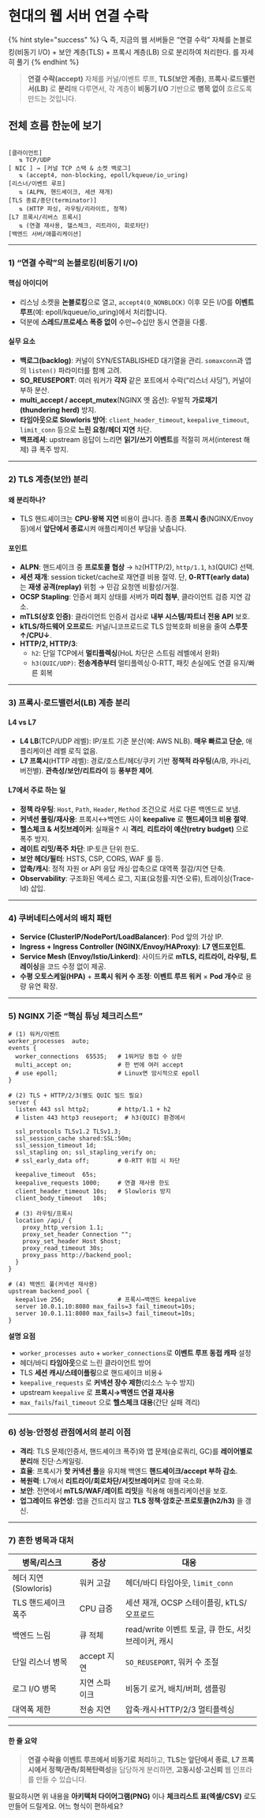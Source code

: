 # 현대의  웹 서버 연결 수락

{% hint style="success" %}
🔍 즉, 지금의 웹 서버들은 “연결 수락” 자체를 논블로킹(비동기 I/O) + 보안 계층(TLS) + 프록시 계층(LB) 으로 분리하여 처리한다. 를 자세히 풀기
{% endhint %}



> **연결 수락(accept)** 자체를 커널/이벤트 루프, **TLS(보안 계층)**, **프록시·로드밸런서(LB)** 로 **분리**해 다루면서, 각 계층이 **비동기 I/O** 기반으로 **병목 없이** 흐르도록 만드는 것입니다.

## 전체 흐름 한눈에 보기

<figure><img src="../../../../.gitbook/assets/image (392).png" alt=""><figcaption></figcaption></figure>

```
[클라이언트] 
   ⇅ TCP/UDP
[ NIC ] → [커널 TCP 스택 & 소켓 백로그]
   ⇅ (accept4, non-blocking, epoll/kqueue/io_uring)
[리스너/이벤트 루프] 
   ⇅ (ALPN, 핸드셰이크, 세션 재개)
[TLS 종료/종단(terminator)]
   ⇅ (HTTP 파싱, 라우팅/리라이트, 정책)
[L7 프록시/리버스 프록시] 
   ⇅ (연결 재사용, 헬스체크, 리트라이, 회로차단)
[백엔드 서버/애플리케이션]
```

***

### 1) “연결 수락”의 논블로킹(비동기 I/O)

#### 핵심 아이디어

* 리스닝 소켓을 **논블로킹**으로 열고, `accept4(O_NONBLOCK)` 이후 모든 I/O를 **이벤트 루프**(예: epoll/kqueue/io\_uring)에서 처리합니다.
* 덕분에 **스레드/프로세스 폭증 없이** 수만\~수십만 동시 연결을 다룸.

#### 실무 요소

* **백로그(backlog)**: 커널이 SYN/ESTABLISHED 대기열을 관리. `somaxconn`과 앱의 `listen()` 파라미터를 함께 고려.
* **SO\_REUSEPORT**: 여러 워커가 **각자** 같은 포트에서 수락(“리스너 샤딩”), 커널이 부하 분산.
* **multi\_accept / accept\_mutex**(NGINX 옛 옵션): 우발적 **가로채기(thundering herd)** 방지.
* **타임아웃으로 Slowloris 방어**: `client_header_timeout`, `keepalive_timeout`, `limit_conn` 등으로 **느린 요청/헤더 지연** 차단.
* **백프레셔**: upstream 응답이 느리면 **읽기/쓰기 이벤트**를 적절히 꺼서(interest 해제) 큐 폭주 방지.

***

### 2) TLS 계층(보안) 분리

#### 왜 분리하나?

* TLS 핸드셰이크는 **CPU·왕복 지연** 비용이 큽니다. 종종 **프록시 층**(NGINX/Envoy 등)에서 **앞단에서 종료**시켜 애플리케이션 부담을 낮춥니다.

#### 포인트

* **ALPN**: 핸드셰이크 중 **프로토콜 협상** → `h2`(HTTP/2), `http/1.1`, `h3`(QUIC) 선택.
* **세션 재개**: session ticket/cache로 재연결 비용 절약. 단, **0-RTT(early data)** 는 **재생 공격(replay)** 위험 → 민감 요청엔 비활성/거절.
* **OCSP Stapling**: 인증서 폐지 상태를 서버가 **미리 첨부**, 클라이언트 검증 지연 감소.
* **mTLS(상호 인증)**: 클라이언트 인증서 검사로 **내부 시스템/파트너 전용 API** 보호.
* **kTLS/하드웨어 오프로드**: 커널/니코프로드로 TLS 암복호화 비용을 줄여 **스루풋↑/CPU↓**.
* **HTTP/2, HTTP/3**:
  * `h2`: 단일 TCP에서 **멀티플렉싱**(HoL 차단은 스트림 레벨에서 완화)
  * `h3(QUIC/UDP)`: **전송계층부터** 멀티플렉싱·0-RTT, 패킷 손실에도 연결 유지/빠른 회복

***

### 3) 프록시·로드밸런서(LB) 계층 분리

#### L4 vs L7

* **L4 LB**(TCP/UDP 레벨): IP/포트 기준 분산(예: AWS NLB). **매우 빠르고 단순**, 애플리케이션 레벨 로직 없음.
* **L7 프록시**(HTTP 레벨): 경로/호스트/헤더/쿠키 기반 **정책적 라우팅**(A/B, 카나리, 버전별). **관측성/보안/리트라이** 등 **풍부한 제어**.

#### L7에서 주로 하는 일

* **정책 라우팅**: `Host`, `Path`, `Header`, `Method` 조건으로 서로 다른 백엔드로 보냄.
* **커넥션 풀링/재사용**: 프록시↔백엔드 사이 **keepalive** 로 **핸드셰이크 비용 절약**.
* **헬스체크 & 서킷브레이커**: 실패율↑ 시 **격리**, **리트라이 예산(retry budget)** 으로 폭주 방지.
* **레이트 리밋/폭주 차단**: IP·토큰 단위 한도.
* **보안 헤더/필터**: HSTS, CSP, CORS, WAF 룰 등.
* **압축/캐시**: 정적 자원 or API 응답 캐싱·압축으로 대역폭 절감/지연 단축.
* **Observability**: 구조화된 액세스 로그, 지표(요청률·지연·오류), 트레이싱(Trace-Id) 삽입.

***

### 4) 쿠버네티스에서의 배치 패턴

* **Service (ClusterIP/NodePort/LoadBalancer)**: Pod 앞의 가상 IP.
* **Ingress + Ingress Controller (NGINX/Envoy/HAProxy)**: **L7 엔드포인트**.
* **Service Mesh (Envoy/Istio/Linkerd)**: 사이드카로 **mTLS, 리트라이, 라우팅, 트레이싱**을 코드 수정 없이 제공.
* **수평 오토스케일(HPA)** + **프록시 워커 수 조정**: **이벤트 루프 워커** × **Pod 개수**로 용량 유연 확장.

***

### 5) NGINX 기준 “핵심 튜닝 체크리스트”

```nginx
# (1) 워커/이벤트
worker_processes  auto;
events {
  worker_connections  65535;   # 1워커당 동접 수 상한
  multi_accept on;             # 한 번에 여러 accept
  # use epoll;                 # Linux면 암시적으로 epoll
}

# (2) TLS + HTTP/2/3(별도 QUIC 빌드 필요)
server {
  listen 443 ssl http2;        # http/1.1 + h2
  # listen 443 http3 reuseport;  # h3(QUIC) 환경에서

  ssl_protocols TLSv1.2 TLSv1.3;
  ssl_session_cache shared:SSL:50m;
  ssl_session_timeout 1d;
  ssl_stapling on; ssl_stapling_verify on;
  # ssl_early_data off;        # 0-RTT 위험 시 차단

  keepalive_timeout  65s;
  keepalive_requests 1000;     # 연결 재사용 한도
  client_header_timeout 10s;   # Slowloris 방지
  client_body_timeout   10s;

  # (3) 라우팅/프록시
  location /api/ {
    proxy_http_version 1.1;
    proxy_set_header Connection "";
    proxy_set_header Host $host;
    proxy_read_timeout 30s;
    proxy_pass http://backend_pool;
  }
}

# (4) 백엔드 풀(커넥션 재사용)
upstream backend_pool {
  keepalive 256;               # 프록시→백엔드 keepalive
  server 10.0.1.10:8080 max_fails=3 fail_timeout=10s;
  server 10.0.1.11:8080 max_fails=3 fail_timeout=10s;
}
```

**설명 요점**

* `worker_processes auto` + `worker_connections`로 **이벤트 루프 동접 캐파** 설정
* 헤더/바디 **타임아웃**으로 느린 클라이언트 방어
* TLS **세션 캐시/스테이플링**으로 핸드셰이크 비용↓
* `keepalive_requests` 로 **커넥션 장수 제한**(리소스 누수 방지)
* upstream `keepalive` 로 **프록시→백엔드 연결 재사용**
* `max_fails`/`fail_timeout` 으로 **헬스체크 대용**(간단 실패 격리)

***

### 6) 성능·안정성 관점에서의 분리 이점

* **격리**: TLS 문제(인증서, 핸드셰이크 폭주)와 앱 문제(슬로쿼리, GC)를 **레이어별로 분리**해 진단·스케일링.
* **효율**: 프록시가 **핫 커넥션 풀**을 유지해 백엔드 **핸드셰이크/accept 부하 감소**.
* **복원력**: L7에서 **리트라이/회로차단/서킷브레이커**로 장애 국소화.
* **보안**: 전면에서 **mTLS/WAF/레이트 리밋**을 적용해 애플리케이션을 보호.
* **업그레이드 유연성**: 앱을 건드리지 않고 **TLS 정책·암호군·프로토콜(h2/h3)** 을 갱신.

***

### 7) 흔한 병목과 대처

| 병목/리스크           | 증상        | 대응                                  |
| ---------------- | --------- | ----------------------------------- |
| 헤더 지연(Slowloris) | 워커 고갈     | 헤더/바디 타임아웃, `limit_conn`            |
| TLS 핸드셰이크 폭주     | CPU 급증    | 세션 재개, OCSP 스테이플링, kTLS/오프로드        |
| 백엔드 느림           | 큐 적체      | read/write 이벤트 토글, 큐 한도, 서킷브레이커, 캐시 |
| 단일 리스너 병목        | accept 지연 | `SO_REUSEPORT`, 워커 수 조절             |
| 로그 I/O 병목        | 지연 스파이크   | 비동기 로거, 배치/버퍼, 샘플링                  |
| 대역폭 제한           | 전송 지연     | 압축·캐시·HTTP/2/3 멀티플렉싱                |

***

#### 한 줄 요약

> **연결 수락을 이벤트 루프에서 비동기로 처리**하고, **TLS는 앞단에서 종료**, **L7 프록시에서 정책/관측/회복탄력성**을 담당하게 분리하면, **고동시성·고신뢰** 웹 인프라를 만들 수 있습니다.

필요하시면 위 내용을 **아키텍처 다이어그램(PNG)** 이나 **체크리스트 표(엑셀/CSV)** 로도 만들어 드릴게요. 어느 형식이 편하세요?
